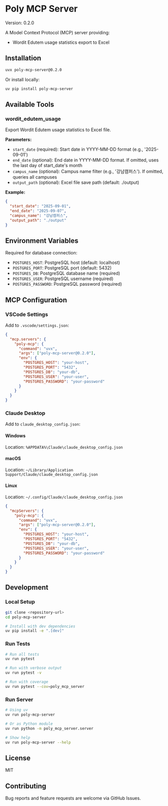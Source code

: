 # Poly MCP Server

Version: 0.2.0

A Model Context Protocol (MCP) server providing:
- Wordit Edutem usage statistics export to Excel

## Installation

```bash
uvx poly-mcp-server@0.2.0
```

Or install locally:
```bash
uv pip install poly-mcp-server
```

## Available Tools

### wordit_edutem_usage

Export Wordit Edutem usage statistics to Excel file.

**Parameters:**
- `start_date` (required): Start date in YYYY-MM-DD format (e.g., '2025-09-01')
- `end_date` (optional): End date in YYYY-MM-DD format. If omitted, uses the last day of start_date's month
- `campus_name` (optional): Campus name filter (e.g., '강남캠퍼스'). If omitted, queries all campuses
- `output_path` (optional): Excel file save path (default: ./output)

**Example:**
```json
{
  "start_date": "2025-09-01",
  "end_date": "2025-09-07",
  "campus_name": "강남캠퍼스",
  "output_path": "./output"
}
```

## Environment Variables

Required for database connection:
- `POSTGRES_HOST`: PostgreSQL host (default: localhost)
- `POSTGRES_PORT`: PostgreSQL port (default: 5432)
- `POSTGRES_DB`: PostgreSQL database name (required)
- `POSTGRES_USER`: PostgreSQL username (required)
- `POSTGRES_PASSWORD`: PostgreSQL password (required)

## MCP Configuration

### VSCode Settings

Add to `.vscode/settings.json`:

```json
{
  "mcp.servers": {
    "poly-mcp": {
      "command": "uvx",
      "args": ["poly-mcp-server@0.2.0"],
      "env": {
        "POSTGRES_HOST": "your-host",
        "POSTGRES_PORT": "5432",
        "POSTGRES_DB": "your-db",
        "POSTGRES_USER": "your-user",
        "POSTGRES_PASSWORD": "your-password"
      }
    }
  }
}
```

### Claude Desktop

Add to `claude_desktop_config.json`:

#### Windows
Location: `%APPDATA%\Claude\claude_desktop_config.json`

#### macOS
Location: `~/Library/Application Support/Claude/claude_desktop_config.json`

#### Linux
Location: `~/.config/Claude/claude_desktop_config.json`

```json
{
  "mcpServers": {
    "poly-mcp": {
      "command": "uvx",
      "args": ["poly-mcp-server@0.2.0"],
      "env": {
        "POSTGRES_HOST": "your-host",
        "POSTGRES_PORT": "5432",
        "POSTGRES_DB": "your-db",
        "POSTGRES_USER": "your-user",
        "POSTGRES_PASSWORD": "your-password"
      }
    }
  }
}
```

## Development

### Local Setup

```bash
git clone <repository-url>
cd poly-mcp-server

# Install with dev dependencies
uv pip install -e ".[dev]"
```

### Run Tests

```bash
# Run all tests
uv run pytest

# Run with verbose output
uv run pytest -v

# Run with coverage
uv run pytest --cov=poly_mcp_server
```

### Run Server

```bash
# Using uv
uv run poly-mcp-server

# Or as Python module
uv run python -m poly_mcp_server.server

# Show help
uv run poly-mcp-server --help
```

## License

MIT

## Contributing

Bug reports and feature requests are welcome via GitHub Issues.
